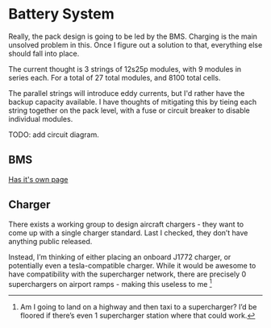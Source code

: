 # Battery System

Really, the pack design is going to be led by the BMS. Charging is the main unsolved problem in this. Once I figure out a solution to that, everything else should fall into place.

The current thought is 3 strings of 12s25p modules, with 9 modules in series each. For a total of 27 total modules, and 8100 total cells.

The parallel strings will introduce eddy currents, but I'd rather have the backup capacity available. I have thoughts of mitigating this by tieing each string together on the pack level, with a fuse or circuit breaker to disable individual modules.

TODO: add circuit diagram.

## BMS

[Has it's own page](./bms.md)

## Charger

There exists a working group to design aircraft chargers - they want to come up with a single charger standard. Last I checked, they don’t have anything public released.

Instead, I’m thinking of either placing an onboard J1772 charger, or potentially even a tesla-compatible charger. While it would be awesome to have compatibility with the supercharger network, there are precisely 0 superchargers on airport ramps - making this useless to me [^lol superchargers]

[^lol superchargers]: Am I going to land on a highway and then taxi to a supercharger? I’d be floored if there’s even 1 supercharger station where that could work.
